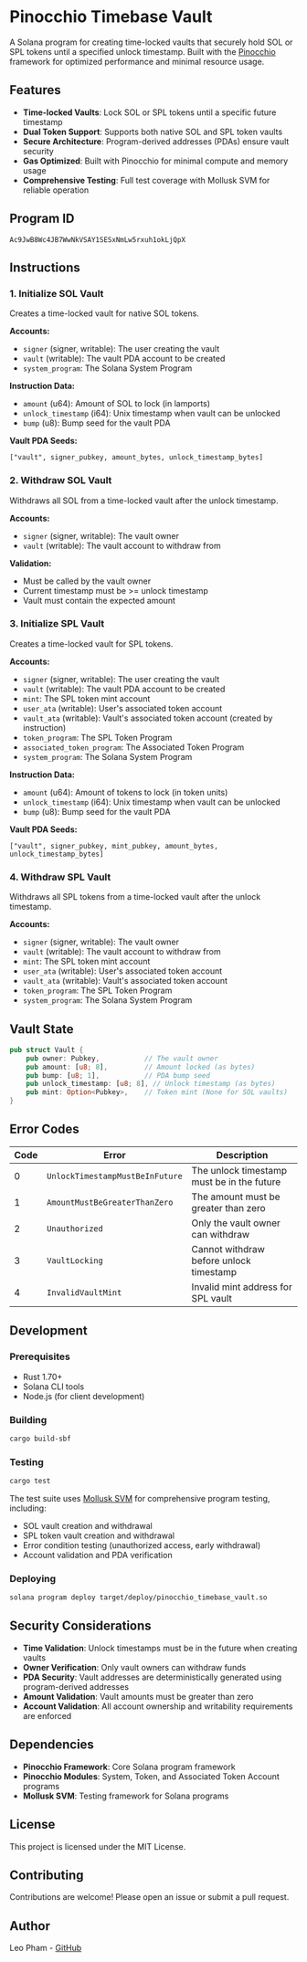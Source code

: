 # Pinocchio Timebase Vault

A Solana program for creating time-locked vaults that securely hold SOL or SPL tokens until a specified unlock timestamp. Built with the [Pinocchio](https://github.com/anza-xyz/pinocchio) framework for optimized performance and minimal resource usage.

## Features

- **Time-locked Vaults**: Lock SOL or SPL tokens until a specific future timestamp
- **Dual Token Support**: Supports both native SOL and SPL token vaults
- **Secure Architecture**: Program-derived addresses (PDAs) ensure vault security
- **Gas Optimized**: Built with Pinocchio for minimal compute and memory usage
- **Comprehensive Testing**: Full test coverage with Mollusk SVM for reliable operation

## Program ID

```
Ac9JwB8Wc4JB7WwNkVSAY1SESxNmLw5rxuh1okLjQpX
```

## Instructions

### 1. Initialize SOL Vault

Creates a time-locked vault for native SOL tokens.

**Accounts:**

- `signer` (signer, writable): The user creating the vault
- `vault` (writable): The vault PDA account to be created
- `system_program`: The Solana System Program

**Instruction Data:**

- `amount` (u64): Amount of SOL to lock (in lamports)
- `unlock_timestamp` (i64): Unix timestamp when vault can be unlocked
- `bump` (u8): Bump seed for the vault PDA

**Vault PDA Seeds:**

```
["vault", signer_pubkey, amount_bytes, unlock_timestamp_bytes]
```

### 2. Withdraw SOL Vault

Withdraws all SOL from a time-locked vault after the unlock timestamp.

**Accounts:**

- `signer` (signer, writable): The vault owner
- `vault` (writable): The vault account to withdraw from

**Validation:**

- Must be called by the vault owner
- Current timestamp must be >= unlock timestamp
- Vault must contain the expected amount

### 3. Initialize SPL Vault

Creates a time-locked vault for SPL tokens.

**Accounts:**

- `signer` (signer, writable): The user creating the vault
- `vault` (writable): The vault PDA account to be created
- `mint`: The SPL token mint account
- `user_ata` (writable): User's associated token account
- `vault_ata` (writable): Vault's associated token account (created by instruction)
- `token_program`: The SPL Token Program
- `associated_token_program`: The Associated Token Program
- `system_program`: The Solana System Program

**Instruction Data:**

- `amount` (u64): Amount of tokens to lock (in token units)
- `unlock_timestamp` (i64): Unix timestamp when vault can be unlocked
- `bump` (u8): Bump seed for the vault PDA

**Vault PDA Seeds:**

```
["vault", signer_pubkey, mint_pubkey, amount_bytes, unlock_timestamp_bytes]
```

### 4. Withdraw SPL Vault

Withdraws all SPL tokens from a time-locked vault after the unlock timestamp.

**Accounts:**

- `signer` (signer, writable): The vault owner
- `vault` (writable): The vault account to withdraw from
- `mint`: The SPL token mint account
- `user_ata` (writable): User's associated token account
- `vault_ata` (writable): Vault's associated token account
- `token_program`: The SPL Token Program
- `system_program`: The Solana System Program

## Vault State

```rust
pub struct Vault {
    pub owner: Pubkey,           // The vault owner
    pub amount: [u8; 8],         // Amount locked (as bytes)
    pub bump: [u8; 1],           // PDA bump seed
    pub unlock_timestamp: [u8; 8], // Unlock timestamp (as bytes)
    pub mint: Option<Pubkey>,    // Token mint (None for SOL vaults)
}
```

## Error Codes

| Code | Error                           | Description                                |
| ---- | ------------------------------- | ------------------------------------------ |
| 0    | `UnlockTimestampMustBeInFuture` | The unlock timestamp must be in the future |
| 1    | `AmountMustBeGreaterThanZero`   | The amount must be greater than zero       |
| 2    | `Unauthorized`                  | Only the vault owner can withdraw          |
| 3    | `VaultLocking`                  | Cannot withdraw before unlock timestamp    |
| 4    | `InvalidVaultMint`              | Invalid mint address for SPL vault         |

## Development

### Prerequisites

- Rust 1.70+
- Solana CLI tools
- Node.js (for client development)

### Building

```bash
cargo build-sbf
```

### Testing

```bash
cargo test
```

The test suite uses [Mollusk SVM](https://github.com/anza-xyz/mollusk) for comprehensive program testing, including:

- SOL vault creation and withdrawal
- SPL token vault creation and withdrawal
- Error condition testing (unauthorized access, early withdrawal)
- Account validation and PDA verification

### Deploying

```bash
solana program deploy target/deploy/pinocchio_timebase_vault.so
```

## Security Considerations

- **Time Validation**: Unlock timestamps must be in the future when creating vaults
- **Owner Verification**: Only vault owners can withdraw funds
- **PDA Security**: Vault addresses are deterministically generated using program-derived addresses
- **Amount Validation**: Vault amounts must be greater than zero
- **Account Validation**: All account ownership and writability requirements are enforced

## Dependencies

- **Pinocchio Framework**: Core Solana program framework
- **Pinocchio Modules**: System, Token, and Associated Token Account programs
- **Mollusk SVM**: Testing framework for Solana programs

## License

This project is licensed under the MIT License.

## Contributing

Contributions are welcome! Please open an issue or submit a pull request.

## Author

Leo Pham - [GitHub](https://github.com/HongThaiPham)
